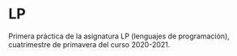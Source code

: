 # LP
Primera práctica de la asignatura LP (lenguajes de programación), cuatrimestre de primavera del curso 2020-2021.
